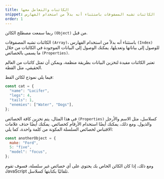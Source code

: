```yaml
---
title: الكائنات والتعامل معها
snippet: الكائنات تشبه المصفوفات باستثناء أنه بدلاً من استخدام الفهارس
order: 1
---
```


ربما سمعت مصطلح الكائن `(Object)` من قبل.

الكائنات تشبه المصفوفات `(Array)`، باستثناء أنه بدلاً من استخدام الفهارس
`(Index)` للوصول إلى بياناتها وتعديلها، يمكنك الوصول إلى البيانات الموجودة في
الكائنات من خلال ما يسمى بالخصائص `(Properties)`.

تعتبر الكائنات مفيدة لتخزين البيانات بطريقة منظمة، ويمكن أن تمثل كائنات من
العالم الحقيقي، مثل القطة.

فيما يلي نموذج لكائن القط:

```js
const cat = {
  "name": "Lucifer",
  "legs": 4,
  "tails": 1,
  "enemies": ["Water", "Dogs"],
};
```

في هذا المثال، يتم تخزين كافة الخصائص `(Properties)` كسلاسل، مثل الاسم والأرجل
والذيول. ومع ذلك، يمكنك أيضًا استخدام الأرقام كخصائص. يمكنك أيضًا حذف علامات
الاقتباس لخصائص السلسلة المكونة من كلمة واحدة، كما يلي:

```js
const anotherObject = {
  make: "Ford",
  5: "five",
  "model": "focus",
};
```

ومع ذلك، إذا كان الكائن الخاص بك يحتوي على أي خصائص غير سلسلة، فسوف تقوم
JavaScript تلقائيًا بكتابتها كسلاسل.
